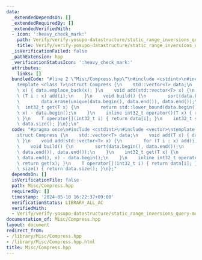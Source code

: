 ```yaml
---
data:
  _extendedDependsOn: []
  _extendedRequiredBy: []
  _extendedVerifiedWith:
  - icon: ':heavy_check_mark:'
    path: Verify/verify-yosupo-datastructure/static_range_inversions_query-mo.test.cpp
    title: Verify/verify-yosupo-datastructure/static_range_inversions_query-mo.test.cpp
  _isVerificationFailed: false
  _pathExtension: hpp
  _verificationStatusIcon: ':heavy_check_mark:'
  attributes:
    links: []
  bundledCode: "#line 2 \"Misc/Compress.hpp\"\n#include <cstdint>\n#include <vector>\n\
    template <class T>\nstruct Compress {\n    std::vector<T> data;\n    void add(T\
    \ x) { data.emplace_back(x); }\n    void add(std::vector<T> x) {\n        for\
    \ (T i : x) add(i);\n    }\n    void build() {\n        sort(data.begin(), data.end());\n\
    \        data.erase(unique(data.begin(), data.end()), data.end());\n    }\n  \
    \  int32_t get(T x) {\n        return std::lower_bound(data.begin(), data.end(),\
    \ x) - data.begin();\n    }\n    inline int32_t operator()(T x) { return get(x);\
    \ }\n    T operator[](int32_t i) { return data[i]; }\n    int32_t size() { return\
    \ data.size(); }\n};\n"
  code: "#pragma once\n#include <cstdint>\n#include <vector>\ntemplate <class T>\n\
    struct Compress {\n    std::vector<T> data;\n    void add(T x) { data.emplace_back(x);\
    \ }\n    void add(std::vector<T> x) {\n        for (T i : x) add(i);\n    }\n\
    \    void build() {\n        sort(data.begin(), data.end());\n        data.erase(unique(data.begin(),\
    \ data.end()), data.end());\n    }\n    int32_t get(T x) {\n        return std::lower_bound(data.begin(),\
    \ data.end(), x) - data.begin();\n    }\n    inline int32_t operator()(T x) {\
    \ return get(x); }\n    T operator[](int32_t i) { return data[i]; }\n    int32_t\
    \ size() { return data.size(); }\n};"
  dependsOn: []
  isVerificationFile: false
  path: Misc/Compress.hpp
  requiredBy: []
  timestamp: '2024-05-10 16:22:37+09:00'
  verificationStatus: LIBRARY_ALL_AC
  verifiedWith:
  - Verify/verify-yosupo-datastructure/static_range_inversions_query-mo.test.cpp
documentation_of: Misc/Compress.hpp
layout: document
redirect_from:
- /library/Misc/Compress.hpp
- /library/Misc/Compress.hpp.html
title: Misc/Compress.hpp
---
```

